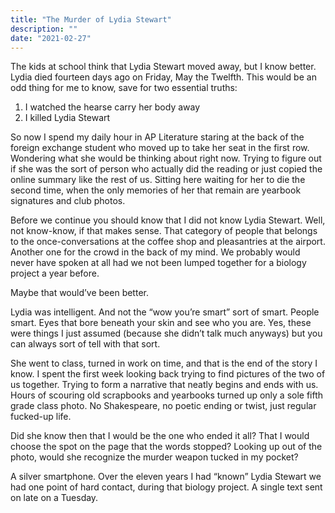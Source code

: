 ```yaml
---
title: "The Murder of Lydia Stewart"
description: ""
date: "2021-02-27"
---
```

The kids at school think that Lydia Stewart moved away, but I know better. Lydia died fourteen days ago on Friday, May the Twelfth. This would be an odd thing for me to know, save for two essential truths:

1. I watched the hearse carry her body away
2. I killed Lydia Stewart

So now I spend my daily hour in AP Literature staring at the back of the foreign exchange student who moved up to take her seat in the first row. Wondering what she would be thinking about right now. Trying to figure out if she was the sort of person who actually did the reading or just copied the online summary like the rest of us. Sitting here waiting for her to die the second time, when the only memories of her that remain are yearbook signatures and club photos.

Before we continue you should know that I did not know Lydia Stewart. Well, not know-know, if that makes sense. That category of people that belongs to the once-conversations at the coffee shop and pleasantries at the airport. Another one for the crowd in the back of my mind. We probably would never have spoken at all had we not been lumped together for a biology project a year before.

Maybe that would’ve been better. 

Lydia was intelligent. And not the “wow you’re smart” sort of smart. People smart. Eyes that bore beneath your skin and see who you are. Yes, these were things I just assumed (because she didn’t talk much anyways) but you can always sort of tell with that sort.

She went to class, turned in work on time, and that is the end of the story I know. I spent the first week looking back trying to find pictures of the two of us together. Trying to form a narrative that neatly begins and ends with us. Hours of scouring old scrapbooks and yearbooks turned up only a sole fifth grade class photo. No Shakespeare, no poetic ending or twist, just regular fucked-up life. 

Did she know then that I would be the one who ended it all? That I would choose the spot on the page that the words stopped? Looking up out of the photo, would she recognize the murder weapon tucked in my pocket?

A silver smartphone. Over the eleven years I had “known” Lydia Stewart we had one point of hard contact, during that biology project. A single text sent on late on a Tuesday.  



